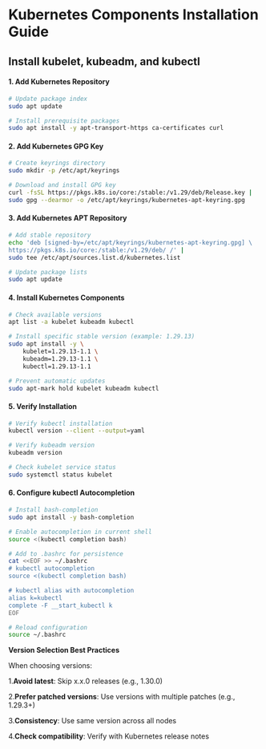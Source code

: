 # Kubernetes Components Installation Guide

## Install kubelet, kubeadm, and kubectl

#### 1. Add Kubernetes Repository
```bash
# Update package index
sudo apt update

# Install prerequisite packages
sudo apt install -y apt-transport-https ca-certificates curl
```
#### 2. Add Kubernetes GPG Key
```bash
# Create keyrings directory
sudo mkdir -p /etc/apt/keyrings

# Download and install GPG key
curl -fsSL https://pkgs.k8s.io/core:/stable:/v1.29/deb/Release.key |
sudo gpg --dearmor -o /etc/apt/keyrings/kubernetes-apt-keyring.gpg
```
#### 3. Add Kubernetes APT Repository
```bash
# Add stable repository
echo 'deb [signed-by=/etc/apt/keyrings/kubernetes-apt-keyring.gpg] \
https://pkgs.k8s.io/core:/stable:/v1.29/deb/ /' |
sudo tee /etc/apt/sources.list.d/kubernetes.list

# Update package lists
sudo apt update
```
#### 4. Install Kubernetes Components
```bash
# Check available versions
apt list -a kubelet kubeadm kubectl

# Install specific stable version (example: 1.29.13)
sudo apt install -y \
    kubelet=1.29.13-1.1 \
    kubeadm=1.29.13-1.1 \
    kubectl=1.29.13-1.1

# Prevent automatic updates
sudo apt-mark hold kubelet kubeadm kubectl
```
#### 5. Verify Installation
```bash
# Verify kubectl installation
kubectl version --client --output=yaml

# Verify kubeadm version
kubeadm version

# Check kubelet service status
sudo systemctl status kubelet
```
#### 6. Configure kubectl Autocompletion
```bash
# Install bash-completion
sudo apt install -y bash-completion

# Enable autocompletion in current shell
source <(kubectl completion bash)

# Add to .bashrc for persistence
cat <<EOF >> ~/.bashrc
# kubectl autocompletion
source <(kubectl completion bash)

# kubectl alias with autocompletion
alias k=kubectl
complete -F __start_kubectl k
EOF

# Reload configuration
source ~/.bashrc
```
**Version Selection Best Practices**

When choosing versions:

1.**Avoid latest**: Skip x.x.0 releases (e.g., 1.30.0)

2.**Prefer patched versions**: Use versions with multiple patches (e.g., 1.29.3+)

3.**Consistency**: Use same version across all nodes

4.**Check compatibility**: Verify with Kubernetes release notes
